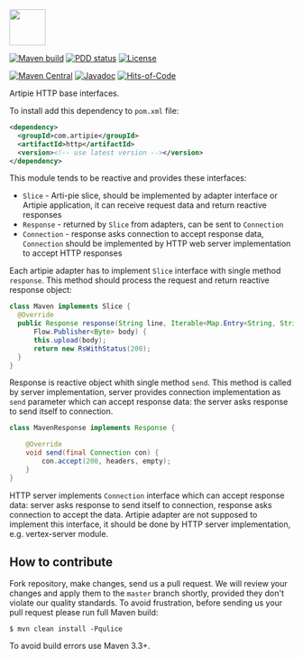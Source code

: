 <img src="https://www.artipie.com/logo.svg" width="64px" height="64px"/>

[![Maven build](https://github.com/artipie/http/workflows/Maven%20Build/badge.svg)](https://github.com/artipie/http/actions?query=workflow%3A%22Maven+Build%22)
[![PDD status](http://www.0pdd.com/svg?name=artipie/http)](http://www.0pdd.com/p?name=artipie/http)
[![License](https://img.shields.io/github/license/artipie/http.svg?style=flat-square)](https://github.com/artipie/http/blob/master/LICENSE)

[![Maven Central](https://img.shields.io/maven-central/v/com.artipie/http.svg)](https://maven-badges.herokuapp.com/maven-central/com.artipie/http)
[![Javadoc](http://www.javadoc.io/badge/com.artipie/http.svg)](http://www.javadoc.io/doc/com.artipie/http)
[![Hits-of-Code](https://hitsofcode.com/github/artipie/http)](https://hitsofcode.com/view/github/artipie/http)

Artipie HTTP base interfaces.

To install add this dependency to `pom.xml` file:
```xml
<dependency>
  <groupId>com.artipie</groupId>
  <artifactId>http</artifactId>
  <version><!-- use latest version --></version>
</dependency>
```

This module tends to be reactive and provides these interfaces:
 - `Slice` - Arti-pie slice, should be implemented by adapter interface
 or Artipie application, it can receive request data and return reactive responses
 - `Response` - returned by `Slice` from adapters, can be sent to `Connection`
 - `Connection` - response asks connection to accept response data, `Connection`
 should be implemented by HTTP web server implementation to accept HTTP responses

Each artipie adapter has to implement `Slice` interface with single method `response`.
This method should process the request and return reactive response object:
```java
class Maven implements Slice {
  @Override
  public Response response(String line, Iterable<Map.Entry<String, String>> headers,
      Flow.Publisher<Byte> body) {
      this.upload(body);
      return new RsWithStatus(200);
  }
}
```

Response is reactive object whith single method `send`. This method is called by
server implementation, server provides connection implementation as `send` parameter
which can accept response data: the server asks response to send itself to connection.

```java
class MavenResponse implements Response {

    @Override
    void send(final Connection con) {
        con.accept(200, headers, empty);
    }
}
```

HTTP server implements `Connection` interface which can accept response data:
server asks response to send itself to connection, response asks connection
to accept the data. Artipie adapter are not supposed to implement this interface,
it should be done by HTTP server implementation, e.g. vertex-server module.

## How to contribute

Fork repository, make changes, send us a pull request. We will review
your changes and apply them to the `master` branch shortly, provided
they don't violate our quality standards. To avoid frustration, before
sending us your pull request please run full Maven build:

```
$ mvn clean install -Pqulice
```

To avoid build errors use Maven 3.3+.
